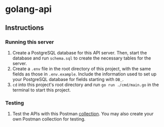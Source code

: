 # golang-api

## Instructions

### Running this server

1. Create a PostgreSQL database for this API server. Then, start the database and run `schema.sql` to create the necessary tables for the server.
2. Create a `.env` file in the root directory of this project, with the same fields as those in `.env.example`. Include the information used to set up your PostgreSQL database for fields starting with `DB_`.
3. `cd` into this project's root directory and run `go run ./cmd/main.go` in the terminal to start this project.

### Testing

1. Test the APIs with this Postman [collection](https://www.postman.com/security-physicist-88556430/workspace/shared/collection/28021553-357d524d-b51c-47d8-8054-fea64ddacd09?action=share&creator=28021553). You may also create your own Postman collection for testing.
